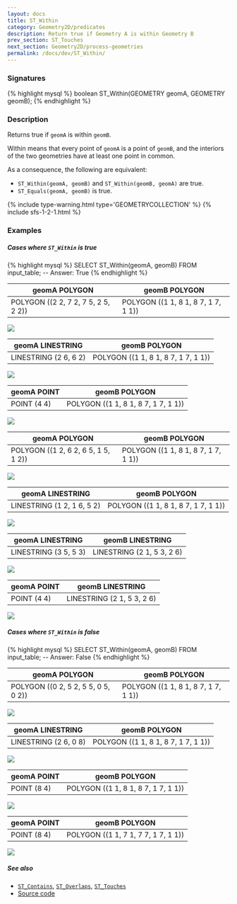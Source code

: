 ```yaml
---
layout: docs
title: ST_Within
category: Geometry2D/predicates
description: Return true if Geometry A is within Geometry B
prev_section: ST_Touches
next_section: Geometry2D/process-geometries
permalink: /docs/dev/ST_Within/
---
```


### Signatures

{% highlight mysql %}
boolean ST_Within(GEOMETRY geomA, GEOMETRY geomB);
{% endhighlight %}

### Description

Returns true if `geomA` is within `geomB`.

Within means that every point of `geomA` is a point of `geomB`, and the
interiors of the two geometries have at least one point in common.

As a consequence, the following are equivalent:
* `ST_Within(geomA, geomB)` and `ST_Within(geomB, geomA)` are true.
* `ST_Equals(geomA, geomB)` is true.

{% include type-warning.html type='GEOMETRYCOLLECTION' %}
{% include sfs-1-2-1.html %}

### Examples

##### Cases where `ST_Within` is true
 
{% highlight mysql %}
SELECT ST_Within(geomA, geomB) FROM input_table;
-- Answer:    True
{% endhighlight %}

| geomA POLYGON                       | geomB POLYGON                       |
|-------------------------------------|-------------------------------------|
| POLYGON ((2 2, 7 2, 7 5, 2 5, 2 2)) | POLYGON ((1 1, 8 1, 8 7, 1 7, 1 1)) |

<img class="displayed" src="../ST_Within_1.png"/>

| geomA LINESTRING      | geomB POLYGON                       |
|-----------------------|-------------------------------------|
| LINESTRING (2 6, 6 2) | POLYGON ((1 1, 8 1, 8 7, 1 7, 1 1)) |

<img class="displayed" src="../ST_Within_2.png"/>

| geomA POINT | geomB POLYGON                       |
|-------------|-------------------------------------|
| POINT (4 4) | POLYGON ((1 1, 8 1, 8 7, 1 7, 1 1)) |

<img class="displayed" src="../ST_Within_3.png"/>

| geomA POLYGON                       | geomB POLYGON                       |
|-------------------------------------|-------------------------------------|
| POLYGON ((1 2, 6 2, 6 5, 1 5, 1 2)) | POLYGON ((1 1, 8 1, 8 7, 1 7, 1 1)) |

<img class="displayed" src="../ST_Within_4.png"/>

| geomA LINESTRING           | geomB POLYGON                       |
|----------------------------|-------------------------------------|
| LINESTRING (1 2, 1 6, 5 2) | POLYGON ((1 1, 8 1, 8 7, 1 7, 1 1)) |

<img class="displayed" src="../ST_Within_5.png"/>

| geomA LINESTRING      | geomB LINESTRING           |
|-----------------------|----------------------------|
| LINESTRING (3 5, 5 3) | LINESTRING (2 1, 5 3, 2 6) |

<img class="displayed" src="../ST_Within_6.png"/>

| geomA POINT | geomB LINESTRING           |
|-------------|----------------------------|
| POINT (4 4) | LINESTRING (2 1, 5 3, 2 6) |

<img class="displayed" src="../ST_Within_7.png"/>

##### Cases where `ST_Within` is false
 
{% highlight mysql %}
SELECT ST_Within(geomA, geomB) FROM input_table;
-- Answer:    False
{% endhighlight %}

| geomA POLYGON                       | geomB POLYGON                       |
|-------------------------------------|-------------------------------------|
| POLYGON ((0 2, 5 2, 5 5, 0 5, 0 2)) | POLYGON ((1 1, 8 1, 8 7, 1 7, 1 1)) |

<img class="displayed" src="../ST_Within_8.png"/>

| geomA LINESTRING      | geomB POLYGON                       |
|-----------------------|-------------------------------------|
| LINESTRING (2 6, 0 8) | POLYGON ((1 1, 8 1, 8 7, 1 7, 1 1)) |

<img class="displayed" src="../ST_Within_9.png"/>

| geomA POINT | geomB POLYGON                       |
|-------------|-------------------------------------|
| POINT (8 4) | POLYGON ((1 1, 8 1, 8 7, 1 7, 1 1)) |

<img class="displayed" src="../ST_Within_10.png"/>

| geomA POINT | geomB POLYGON                       |
|-------------|-------------------------------------|
| POINT (8 4) | POLYGON ((1 1, 7 1, 7 7, 1 7, 1 1)) |

<img class="displayed" src="../ST_Within_11.png"/>

##### See also

* [`ST_Contains`](../ST_Contains), [`ST_Overlaps`](../ST_Overlaps), [`ST_Touches`](../ST_Touches)
* <a href="https://github.com/irstv/H2GIS/blob/master/h2spatial/src/main/java/org/h2gis/h2spatial/internal/function/spatial/predicates/ST_Within.java" target="_blank">Source code</a>
